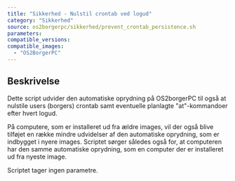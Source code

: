 ```yaml
---
title: "Sikkerhed - Nulstil crontab ved logud"
category: "Sikkerhed"
source: os2borgerpc/sikkerhed/prevent_crontab_persistence.sh
parameters:
compatible_versions:
compatible_images:
  - "OS2BorgerPC"
---
```


## Beskrivelse
Dette script udvider den automatiske oprydning på OS2borgerPC til også at nulstile users (borgers) crontab samt eventuelle planlagte "at"-kommandoer efter hvert logud.

På computere, som er installeret ud fra ældre images, vil der også blive tilføjet en række mindre udvidelser af den automatiske oprydning, som er indbygget i nyere images.
Scriptet sørger således også for, at computeren har den samme automatiske oprydning, som en computer der er installeret ud fra nyeste image.

Scriptet tager ingen parametre.